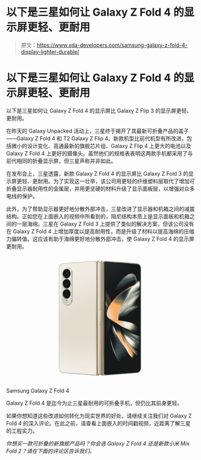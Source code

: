 # 以下是三星如何让 Galaxy Z Fold 4 的显示屏更轻、更耐用

> 原文：<https://www.xda-developers.com/samsung-galaxy-z-fold-4-display-lighter-durable/>

# 以下是三星如何让 Galaxy Z Fold 4 的显示屏更轻、更耐用

以下是三星如何让 Galaxy Z Fold 4 的显示屏比 Galaxy Z Flip 3 的显示屏更轻、更耐用。

在昨天的 Galaxy Unpacked 活动上，三星终于揭开了其最新可折叠产品的盖子——Galaxy Z Fold 4 和 T2 Galaxy Z Flip 4。新款机型比前代机型有所改进，包括微小的设计变化、高通最新的旗舰芯片组、Galaxy Z Flip 4 上更大的电池以及 Galaxy Z Fold 4 上更好的摄像头。虽然他们的规格表表明这两款手机都采用了与前代相同的折叠显示屏，但三星声称并非如此。

在发布会上，三星透露，新款 Galaxy Z Fold 4 的显示屏比 Galaxy Z Fold 3 的显示屏更轻、更耐用。为了实现这一壮举，该公司用更轻的纤维塑料层取代了增加可折叠显示器耐用性的金属层，并用更坚硬的材料升级了显示面板层，以增强对众多电线的保护。

此外，为了帮助显示器更好地分散外部冲击，三星改进了显示器和机箱之间的减震结构。正如您在上面嵌入的视频中所看到的，阻尼结构本质上是显示面板和机箱之间的一层海绵。三星在 Galaxy Z Fold 3 上提供了类似的解决方案，但该公司没有在 Galaxy Z Fold 4 上增加厚度以提高耐用性，而是升级了材料以提高海绵的压缩力偏转值。这应该有助于海绵更好地分散外部冲击，使 Galaxy Z Fold 4 的显示屏更耐用。

 <picture>![The Galaxy Z Fold 4 is available to buy from Samsung. Through its website, you get access to a fourth, exclusive color and an optional discount through an eligible trade-in.](img/7aac5f1bea6abcb9d3e6054d147a2ca9.png)</picture> 

Samsung Galaxy Z Fold 4

Galaxy Z Fold 4 是迄今为止三星最耐用的可折叠手机，但仍比其前身更轻。

如果你想知道这些改进如何转化为现实世界的好处，请继续关注我们对 Galaxy Z Fold 4 的深入评论。在此之前，请查看上面嵌入的时间戳视频，近距离了解三星的工程实力。

*你想买一款可折叠的新旗舰产品吗？你会选 Galaxy Z Fold 4 还是新款小米 Mix Fold 2？请在下面的评论区告诉我们。*